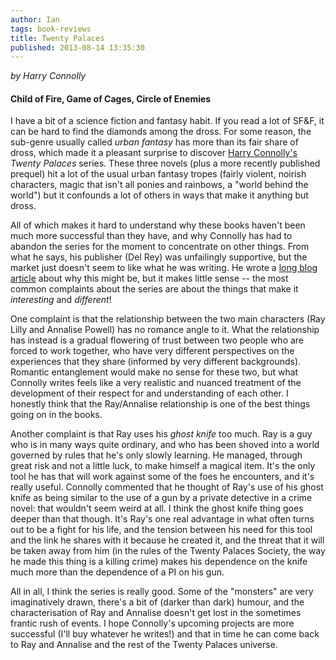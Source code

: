 ```yaml
---
author: Ian
tags: book-reviews
title: Twenty Palaces
published: 2013-08-14 13:35:30
---
```


*by Harry Connolly*

#### Child of Fire, Game of Cages, Circle of Enemies

I have a bit of a science fiction and fantasy habit.  If you read a
lot of SF&F, it can be hard to find the diamonds among the dross.  For
some reason, the sub-genre usually called *urban fantasy* has more
than its fair share of dross, which made it a pleasant surprise to
discover [Harry Connolly's](http://www.harryjconnolly.com/) *Twenty
Palaces* series.  These three novels (plus a more recently published
prequel) hit a lot of the usual urban fantasy tropes (fairly violent,
noirish characters, magic that isn't all ponies and rainbows, a "world
behind the world") but it confounds a lot of others in ways that make
it anything but dross.

All of which makes it hard to understand why these books haven't been
much more successful than they have, and why Connolly has had to
abandon the series for the moment to concentrate on other things.
From what he says, his publisher (Del Rey) was unfailingly supportive,
but the market just doesn't seem to like what he was writing.  He
wrote a [long blog article][cancel] about why this might be, but it
makes little sense -- the most common complaints about the series are
about the things that make it *interesting* and *different*!

One complaint is that the relationship between the two main characters
(Ray Lilly and Annalise Powell) has no romance angle to it.  What the
relationship has instead is a gradual flowering of trust between two
people who are forced to work together, who have very different
perspectives on the experiences that they share (informed by very
different backgrounds).  Romantic entanglement would make no sense for
these two, but what Connolly writes feels like a very realistic and
nuanced treatment of the development of their respect for and
understanding of each other.  I honestly think that the Ray/Annalise
relationship is one of the best things going on in the books.

Another complaint is that Ray uses his *ghost knife* too much.  Ray is
a guy who is in many ways quite ordinary, and who has been shoved into
a world governed by rules that he's only slowly learning.  He managed,
through great risk and not a little luck, to make himself a magical
item.  It's the only tool he has that will work against some of the
foes he encounters, and it's really useful.  Connolly commented that
he thought of Ray's use of his ghost knife as being similar to the use
of a gun by a private detective in a crime novel: that wouldn't seem
weird at all.  I think the ghost knife thing goes deeper than that
though.  It's Ray's one real advantage in what often turns out to be a
fight for his life, and the tension between his need for this tool and
the link he shares with it because he created it, and the threat that
it will be taken away from him (in the rules of the Twenty Palaces
Society, the way he made this thing is a killing crime) makes his
dependence on the knife much more than the dependence of a PI on his
gun.

All in all, I think the series is really good.  Some of the "monsters"
are very imaginatively drawn, there's a bit of (darker than dark)
humour, and the characterisation of Ray and Annalise doesn't get lost
in the sometimes frantic rush of events.  I hope Connolly's upcoming
projects are more successful (I'll buy whatever he writes!)  and that
in time he can come back to Ray and Annalise and the rest of the
Twenty Palaces universe.

[cancel]: http://www.harryjconnolly.com/blog/index.php/its-official-the-twenty-palaces-series-has-been-cancelled-long/
